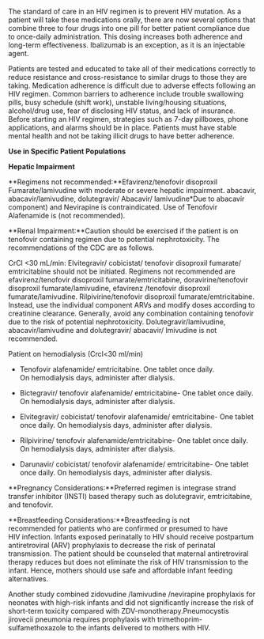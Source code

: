 The standard of care in an HIV regimen is to prevent HIV mutation. As a patient will take these medications orally, there are now several options that combine three to four drugs into one pill for better patient compliance due to once-daily administration. This dosing increases both adherence and long-term effectiveness. Ibalizumab is an exception, as it is an injectable agent.

Patients are tested and educated to take all of their medications correctly to reduce resistance and cross-resistance to similar drugs to those they are taking. Medication adherence is difficult due to adverse effects following an HIV regimen. Common barriers to adherence include trouble swallowing pills, busy schedule (shift work), unstable living/housing situations, alcohol/drug use, fear of disclosing HIV status, and lack of insurance. Before starting an HIV regimen, strategies such as 7-day pillboxes, phone applications, and alarms should be in place. Patients must have stable mental health and not be taking illicit drugs to have better adherence.

**Use in Specific Patient Populations**

**Hepatic Impairment**

**Regimens not recommended:**Efavirenz/tenofovir disoproxil Fumarate/lamivudine with moderate or severe hepatic impairment. abacavir, abacavir/lamivudine, dolutegravir/ Abacavir/ lamivudine*Due to abacavir component) and Nevirapine is contraindicated. Use of Tenofovir Alafenamide is (not recommended).

**Renal Impairment:**Caution should be exercised if the patient is on tenofovir containing regimen due to potential nephrotoxicity. The recommendations of the CDC are as follows.

CrCl <30 mL/min: Elvitegravir/ cobicistat/ tenofovir disoproxil fumarate/ emtricitabine should not be initiated. Regimens not recommended are efavirenz/tenofovir disoproxil fumarate/emtricitabine, doravirine/tenofovir disoproxil fumarate/lamivudine, efavirenz /tenofovir disoproxil fumarate/lamivudine. Rilpivirine/tenofovir disoproxil fumarate/emtricitabine. Instead, use the individual component ARVs and modify doses according to creatinine clearance. Generally, avoid any combination containing tenofovir due to the risk of potential nephrotoxicity. Dolutegravir/lamivudine, abacavir/lamivudine and dolutegravir/ abacavir/ lmivudine is not recommended.

Patient on hemodialysis (Crcl<30 ml/min)

- Tenofovir alafenamide/ emtricitabine. One tablet once daily. On hemodialysis days, administer after dialysis.

- Bictegravir/ tenofovir alafenamide/ emtricitabine- One tablet once daily. On hemodialysis days, administer after dialysis.

- Elvitegravir/ cobicistat/ tenofovir alafenamide/ emtricitabine- One tablet once daily. On hemodialysis days, administer after dialysis.

- Rilpivirine/ tenofovir alafenamide/emtricitabine- One tablet once daily. On hemodialysis days, administer after dialysis.

- Darunavir/ cobicistat/ tenofovir alafenamide/ emtricitabine- One tablet once daily. On hemodialysis days, administer after dialysis.

**Pregnancy Considerations:**Preferred regimen is integrase strand transfer inhibitor (INSTI) based therapy such as dolutegravir, emtricitabine, and tenofovir.

**Breastfeeding Considerations:**Breastfeeding is not recommended for patients who are confirmed or presumed to have HIV infection. Infants exposed perinatally to HIV should receive postpartum antiretroviral (ARV) prophylaxis to decrease the risk of perinatal transmission. The patient should be counseled that maternal antiretroviral therapy reduces but does not eliminate the risk of HIV transmission to the infant. Hence, mothers should use safe and affordable infant feeding alternatives.

Another study combined zidovudine /lamivudine /nevirapine prophylaxis for neonates with high-risk infants and did not significantly increase the risk of short-term toxicity compared with ZDV-monotherapy.Pneumocystis jirovecii pneumonia requires prophylaxis with trimethoprim-sulfamethoxazole to the infants delivered to mothers with HIV.